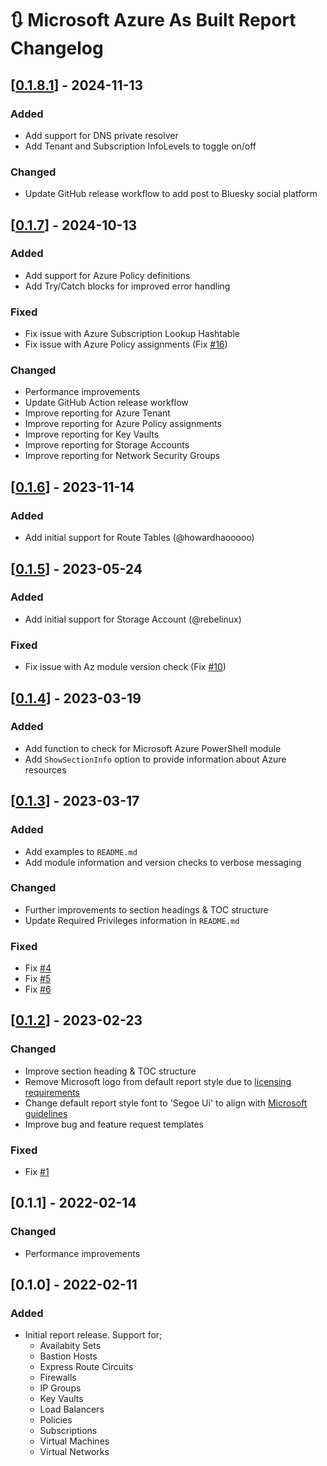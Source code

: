 # :arrows_clockwise: Microsoft Azure As Built Report Changelog

## [[0.1.8.1](https://github.com/AsBuiltReport/AsBuiltReport.Microsoft.Azure/releases/tag/v0.1.8.1)] - 2024-11-13

### Added
* Add support for DNS private resolver
* Add Tenant and Subscription InfoLevels to toggle on/off

### Changed
* Update GitHub release workflow to add post to Bluesky social platform

## [[0.1.7](https://github.com/AsBuiltReport/AsBuiltReport.Microsoft.Azure/releases/tag/v0.1.7)] - 2024-10-13

### Added
* Add support for Azure Policy definitions
* Add Try/Catch blocks for improved error handling

### Fixed
* Fix issue with Azure Subscription Lookup Hashtable
* Fix issue with Azure Policy assignments (Fix [#16](https://github.com/AsBuiltReport/AsBuiltReport.Microsoft.Azure/issues/16))

### Changed
* Performance improvements
* Update GitHub Action release workflow
* Improve reporting for Azure Tenant
* Improve reporting for Azure Policy assignments
* Improve reporting for Key Vaults
* Improve reporting for Storage Accounts
* Improve reporting for Network Security Groups

## [[0.1.6](https://github.com/AsBuiltReport/AsBuiltReport.Microsoft.Azure/releases/tag/v0.1.6)] - 2023-11-14

### Added
* Add initial support for Route Tables (@howardhaooooo)

## [[0.1.5](https://github.com/AsBuiltReport/AsBuiltReport.Microsoft.Azure/releases/tag/v0.1.5)] - 2023-05-24

### Added
* Add initial support for Storage Account (@rebelinux)

### Fixed
* Fix issue with Az module version check (Fix [#10](https://github.com/AsBuiltReport/AsBuiltReport.Microsoft.Azure/issues/10))

## [[0.1.4](https://github.com/AsBuiltReport/AsBuiltReport.Microsoft.Azure/releases/tag/v0.1.4)] - 2023-03-19

### Added
* Add function to check for Microsoft Azure PowerShell module
* Add `ShowSectionInfo` option to provide information about Azure resources

## [[0.1.3](https://github.com/AsBuiltReport/AsBuiltReport.Microsoft.Azure/releases/tag/v0.1.3)] - 2023-03-17

### Added
* Add examples to `README.md`
* Add module information and version checks to verbose messaging
### Changed
* Further improvements to section headings & TOC structure
* Update Required Privileges information in `README.md`

### Fixed
* Fix [#4](https://github.com/AsBuiltReport/AsBuiltReport.Microsoft.Azure/issues/4)
* Fix [#5](https://github.com/AsBuiltReport/AsBuiltReport.Microsoft.Azure/issues/5)
* Fix [#6](https://github.com/AsBuiltReport/AsBuiltReport.Microsoft.Azure/issues/6)

## [[0.1.2](https://github.com/AsBuiltReport/AsBuiltReport.Microsoft.Azure/releases/tag/v0.1.2)] - 2023-02-23

### Changed
* Improve section heading & TOC structure
* Remove Microsoft logo from default report style due to [licensing requirements](https://www.microsoft.com/en-us/legal/intellectualproperty/trademarks)
* Change default report style font to 'Segoe Ui' to align with [Microsoft guidelines](https://learn.microsoft.com/en-us/style-guide/a-z-word-list-term-collections/f/font-font-style)
* Improve bug and feature request templates

### Fixed
* Fix [#1](https://github.com/AsBuiltReport/AsBuiltReport.Microsoft.Azure/issues/1)

## [0.1.1] - 2022-02-14

### Changed
* Performance improvements

## [0.1.0] - 2022-02-11

### Added
* Initial report release. Support for;
    * Availabity Sets
    * Bastion Hosts
    * Express Route Circuits
    * Firewalls
    * IP Groups
    * Key Vaults
    * Load Balancers
    * Policies
    * Subscriptions
    * Virtual Machines
    * Virtual Networks


